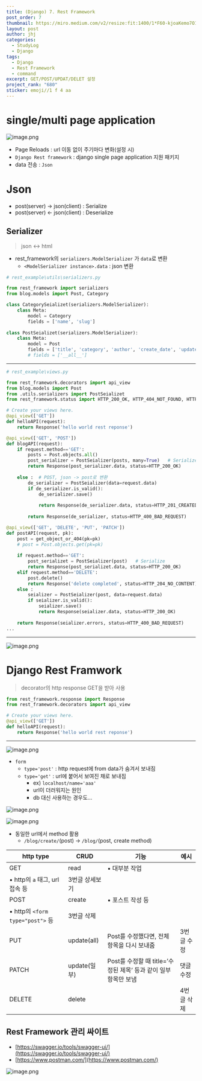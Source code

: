 ```yaml
---
title: (Django) 7. Rest Framework
post_order: 7
thumbnail: https://miro.medium.com/v2/resize:fit:1400/1*F60-kjoaKemo7O11GTdasA.jpeg
layout: post
author: jhj
categories:
  - StudyLog
  - Django
tags:
  - Django
  - Rest Framework
  - command
excerpt: GET/POST/UPDAT/DELET 설정
project_rank: "680"
sticker: emoji//1 f 4 aa
---
```


# single/multi page application

![image.png](/assets/images/study_log/Django/2025-09-18-RestFramework/image.png)

- Page Reloads : url 이동 없이 주기마다 변화(설정 시)
- `Django Rest framework` : django single page application 지원 패키지
- data 전송 : `Json`

# Json

- post(server) → json(client) : Serialize
- post(server) ← json(client) : Deserialize

## Serializer

> json ↔ html
> 
- rest_framework의 `serializers.ModelSerializer` 가 `data`로 변환
    - `<ModelSerializer instance>.data` : json 변환

```python
# rest_example\utils\serializers.py

from rest_framework import serializers
from blog.models import Post, Category

class CategorySeializet(serializers.ModelSerializer):
    class Meta:
        model = Category
        fields = ['name', 'slug']
        
class PostSeializet(serializers.ModelSerializer):
    class Meta:
        model = Post
        fields = ['title', 'category', 'author', 'create_date', 'updated_date', 'content', 'uploaded_image', 'uploaded_file']
        # fields = ['__all__']
```

---

```python
# rest_example\views.py

from rest_framework.decorators import api_view 
from blog.models import Post
from .utils.serializers import PostSeializet
from rest_framework.status import HTTP_200_OK, HTTP_404_NOT_FOUND, HTTP_400_BAD_REQUEST

# Create your views here.
@api_view(['GET'])    
def helloAPI(request):
    return Response('hello world rest reponse')

@api_view(['GET', 'POST'])
def blogAPI(request):
    if request.method=='GET':
        posts = Post.objects.all()
        post_serializer = PostSeializer(posts, many=True)   # Serialize
        return Response(post_serializer.data, status=HTTP_200_OK)
    
    else :  # POST, json -> post로 변환
        de_serializer = PostSeializer(data=request.data)
        if de_serializer.is_valid():
            de_serializer.save()
            
            return Response(de_serializer.data, status=HTTP_201_CREATED)
        
        return Response(de_serializer, status=HTTP_400_BAD_REQUEST)

@api_view(['GET', 'DELETE', 'PUT', 'PATCH'])
def postAPI(request, pk):
    post = get_object_or_404(pk=pk)
    # post = Post.objects.get(pk=pk)
    
    if request.method=='GET':
        post_serializet = PostSeializer(post)   # Serialize
        return Response(post_serializet.data, status=HTTP_200_OK)
    elif request.method=='DELETE':
        post.delete()
        return Response('delete completed', status=HTTP_204_NO_CONTENT)
    else :
        seializer = PostSeializer(post, data=request.data)
        if seializer.is_valid():
            seializer.save()
            return Response(seializer.data, status=HTTP_200_OK)
            
    return Response(seializer.errors, status=HTTP_400_BAD_REQUEST)
...
```

---

![image.png](/assets/images/study_log/Django/2025-09-18-RestFramework/90133ef5-0bd8-473d-bec8-7c7038abddf0.png)

# Django Rest Framwork

> decorator의 http response GET을 받아 사용
> 

```python
from rest_framework.response import Response
from rest_framework.decorators import api_view 

# Create your views here.
@api_view(['GET'])    
def helloAPI(request):
    return Response('hello world rest reponse')
```

---

![image.png](/assets/images/study_log/Django/2025-09-18-RestFramework/image%201.png)

- `form`
    - `type='post'` : http request에 from data가 숨겨서 보내짐
    - `type='get'` : url에 붙어서 보여진 채로 보내짐
        - ex) `localhost/name='aaa'`
        - url이 더러워지는 원인
        - db 대신 사용하는 경우도…

![image.png](/assets/images/study_log/Django/2025-09-18-RestFramework/image%202.png)

![image.png](/assets/images/study_log/Django/2025-09-18-RestFramework/image%203.png)

- 동일한 url에서 method 활용
    - `/blog/create/`(post) → `/blog/`(post, create method)

| http type | CRUD | 기능 | 예시 |
| --- | --- | --- | --- |
| GET | read | • 대부분 작업
• http의 `a` 태그, url 접속 등 | 3번글 상세보기 |
| POST | create | • 포스트 작성 등
• http의 `<form type="post">` 등 | 3번글 삭제 |
| PUT | update(all) | Post를 수정했다면, 전체 항목을 다시 보내줌 | 3번글 수정 |
| PATCH | update(일부) | Post를 수정할 때 title=’수정된 제목’ 등과 같이 일부 항목만 보냄 | 댓글 수정 |
| DELETE | delete |  | 4번글 삭제 |


## Rest Framework 관리 싸이트

- [https://swagger.io/tools/swagger-ui/](https://swagger.io/tools/swagger-ui/)
- [https://www.postman.com/](https://www.postman.com/)

![image.png](/assets/images/study_log/Django/2025-09-18-RestFramework/image%204.png)